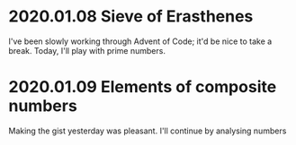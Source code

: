 # 2020.01.08 Sieve of Erasthenes
I've been slowly working through Advent of Code; it'd be nice to take a break. Today, I'll play with prime numbers.

# 2020.01.09 Elements of composite numbers
Making the gist yesterday was pleasant. I'll continue by analysing numbers